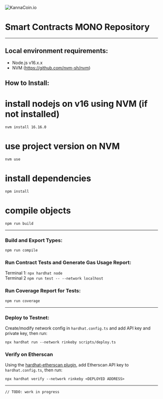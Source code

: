 ![KannaCoin.io](https://kannacoin.io/wp-content/uploads/2022/02/logo-kanna.png)

# Smart Contracts MONO Repository

---

## Local environment requirements:

- Node.js v16.x.x
- NVM (https://github.com/nvm-sh/nvm)

## How to Install:

# install nodejs on v16 using NVM (if not installed)

`nvm install 16.16.0`

# use project version on NVM

`nvm use`

# install dependencies

`npm install`

# compile objects

`npm run build`

---

### Build and Export Types:

`npm run compile`

### Run Contract Tests and Generate Gas Usage Report:

Terminal 1: `npx hardhat node`\
Terminal 2 `npm run test -- --network localhost`

### Run Coverage Report for Tests:

`npm run coverage`

---

### Deploy to Testnet:

Create/modify network config in `hardhat.config.ts` and add API key and private key, then run:

`npx hardhat run --network rinkeby scripts/deploy.ts`

### Verify on Etherscan

Using the [hardhat-etherscan plugin](https://hardhat.org/plugins/nomiclabs-hardhat-etherscan.html), add Etherscan API key to `hardhat.config.ts`, then run:

`npx hardhat verify --network rinkeby <DEPLOYED ADDRESS>`

---

`// TODO: work in progress`
